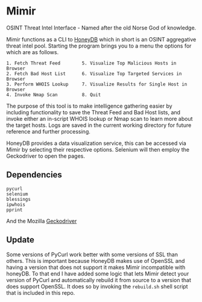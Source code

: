 # Mimir
OSINT Threat Intel Interface - Named after the old Norse God of knowledge.

Mimir functions as a CLI to [HoneyDB](https://riskdiscovery.com/honeydb/about) which in short is an OSINT aggregative threat intel pool. Starting the program brings you to a menu the options for which are as follows.

```
1. Fetch Threat Feed        5. Visualize Top Malicious Hosts in Browser
2. Fetch Bad Host List      6. Visualize Top Targeted Services in Browser
3. Perform WHOIS Lookup     7. Visualize Results for Single Host in Browser
4. Invoke Nmap Scan         8. Quit
```
The purpose of this tool is to make intelligence gathering easier by including functionality to save the Threat Feed and Bad Host lists, and invoke either an in-script WHOIS lookup or Nmap scan to learn more about the target hosts. Logs are saved in the current working directory for future reference and further processing.

HoneyDB provides a data visualization service, this can be accessed via Mimir by selecting their respective options. Selenium will 
then employ the Geckodriver to open the pages.

## Dependencies

```
pycurl
selenium 
blessings
ipwhois
pprint
```

And the Mozilla [Geckodriver](https://github.com/mozilla/geckodriver/releases)

## Update

Some versions of PyCurl work better with some versions of SSL than others. This is important because HoneyDB makes use of OpenSSL and having a version that does not support it makes Mimir incompatible with honeyDB. To that end I have added some logic that lets Mimir detect your version of PyCurl and automatically rebuild it from source to a version that does support OpenSSL. It does so by invoking the `rebuild.sh` shell script that is included in this repo.

